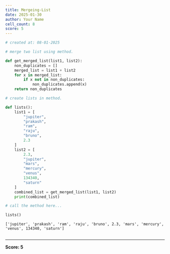 ```yaml
---
title: Mergeing-List
date: 2025-01-30
author: Your Name
cell_count: 8
score: 5
---
```


```python
# created at: 08-01-2025 
```


```python
# merge two list using method.
```


```python
def get_merged_list(list1, list2):
    non_duplicates = []
    merged_list = list1 + list2
    for x in merged_list:
        if x not in non_duplicates:
            non_duplicates.append(x)
    return non_duplicates
```


```python
# create lists in method.
```


```python
def lists():
    list1 = [
        "jupiter",
        "prakash",
        "ram",
        "raju",
        "bruno",
        2.3
    ]
    list2 = [
        2.3,
        "jupiter",
        "mars",
        "mercury",
        "venus",
        134340,
        "saturn"
    ]
    combined_list = get_merged_list(list1, list2)   
    print(combined_list)
```


```python
# call the method here...
```


```python
lists()
```

    ['jupiter', 'prakash', 'ram', 'raju', 'bruno', 2.3, 'mars', 'mercury', 'venus', 134340, 'saturn']



```python

```


---
**Score: 5**
